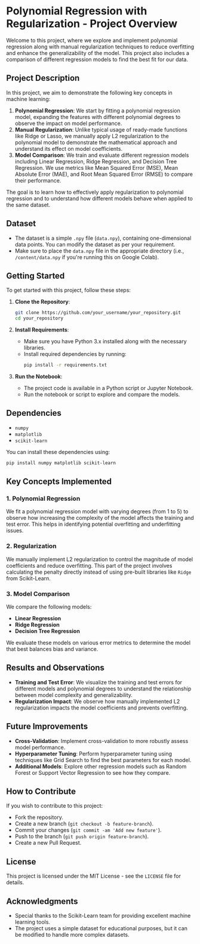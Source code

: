 # Polynomial Regression with Regularization - Project Overview

Welcome to this project, where we explore and implement polynomial regression along with manual regularization techniques to reduce overfitting and enhance the generalizability of the model. This project also includes a comparison of different regression models to find the best fit for our data.

## Project Description

In this project, we aim to demonstrate the following key concepts in machine learning:

1. **Polynomial Regression**: We start by fitting a polynomial regression model, expanding the features with different polynomial degrees to observe the impact on model performance.
2. **Manual Regularization**: Unlike typical usage of ready-made functions like Ridge or Lasso, we manually apply L2 regularization to the polynomial model to demonstrate the mathematical approach and understand its effect on model coefficients.
3. **Model Comparison**: We train and evaluate different regression models including Linear Regression, Ridge Regression, and Decision Tree Regression. We use metrics like Mean Squared Error (MSE), Mean Absolute Error (MAE), and Root Mean Squared Error (RMSE) to compare their performance.

The goal is to learn how to effectively apply regularization to polynomial regression and to understand how different models behave when applied to the same dataset.

## Dataset

- The dataset is a simple `.npy` file (`data.npy`), containing one-dimensional data points. You can modify the dataset as per your requirement.
- Make sure to place the `data.npy` file in the appropriate directory (i.e., `/content/data.npy` if you're running this on Google Colab).

## Getting Started

To get started with this project, follow these steps:

1. **Clone the Repository**:
   ```sh
   git clone https://github.com/your_username/your_repository.git
   cd your_repository
   ```

2. **Install Requirements**:
   - Make sure you have Python 3.x installed along with the necessary libraries.
   - Install required dependencies by running:
     ```sh
     pip install -r requirements.txt
     ```

3. **Run the Notebook**:
   - The project code is available in a Python script or Jupyter Notebook.
   - Run the notebook or script to explore and compare the models.

## Dependencies

- `numpy`
- `matplotlib`
- `scikit-learn`

You can install these dependencies using:
```sh
pip install numpy matplotlib scikit-learn
```

## Key Concepts Implemented

### 1. Polynomial Regression
We fit a polynomial regression model with varying degrees (from 1 to 5) to observe how increasing the complexity of the model affects the training and test error. This helps in identifying potential overfitting and underfitting issues.

### 2. Regularization
We manually implement L2 regularization to control the magnitude of model coefficients and reduce overfitting. This part of the project involves calculating the penalty directly instead of using pre-built libraries like `Ridge` from Scikit-Learn.

### 3. Model Comparison
We compare the following models:
- **Linear Regression**
- **Ridge Regression**
- **Decision Tree Regression**

We evaluate these models on various error metrics to determine the model that best balances bias and variance.

## Results and Observations
- **Training and Test Error**: We visualize the training and test errors for different models and polynomial degrees to understand the relationship between model complexity and generalizability.
- **Regularization Impact**: We observe how manually implemented L2 regularization impacts the model coefficients and prevents overfitting.

## Future Improvements
- **Cross-Validation**: Implement cross-validation to more robustly assess model performance.
- **Hyperparameter Tuning**: Perform hyperparameter tuning using techniques like Grid Search to find the best parameters for each model.
- **Additional Models**: Explore other regression models such as Random Forest or Support Vector Regression to see how they compare.

## How to Contribute
If you wish to contribute to this project:
- Fork the repository.
- Create a new branch (`git checkout -b feature-branch`).
- Commit your changes (`git commit -am 'Add new feature'`).
- Push to the branch (`git push origin feature-branch`).
- Create a new Pull Request.

## License
This project is licensed under the MIT License - see the `LICENSE` file for details.

## Acknowledgments
- Special thanks to the Scikit-Learn team for providing excellent machine learning tools.
- The project uses a simple dataset for educational purposes, but it can be modified to handle more complex datasets.

